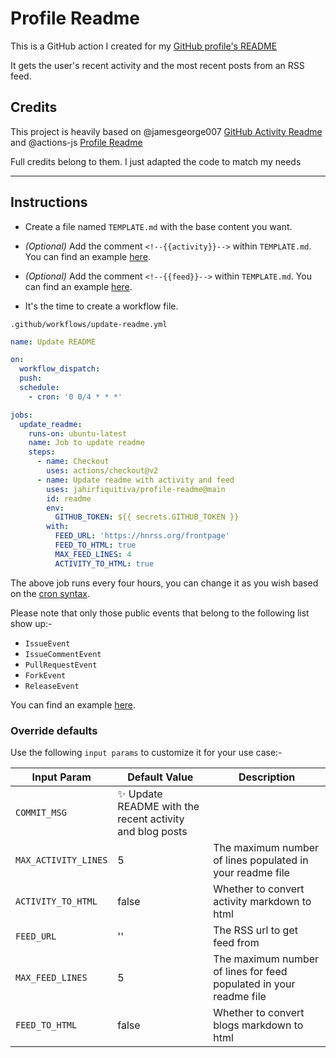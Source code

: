 # Profile Readme

This is a GitHub action I created for my [GitHub profile's README](https://github.com/jahirfiquitiva/jahirfiquitiva)

It gets the user's recent activity and the most recent posts from an RSS feed.

## Credits

This project is heavily based on @jamesgeorge007 [GitHub Activity Readme](https://github.com/jamesgeorge007/github-activity-readme) and @actions-js [Profile Readme](https://github.com/actions-js/profile-readme)

Full credits belong to them. I just adapted the code to match my needs

---

## Instructions

- Create a file named `TEMPLATE.md` with the base content you want.
- *(Optional)* Add the comment `<!--{{activity}}-->` within `TEMPLATE.md`. You can find an example [here](https://github.com/jahirfiquitiva/profile-readme/blob/main/TEMPLATE.md).
- *(Optional)* Add the comment `<!--{{feed}}-->` within `TEMPLATE.md`. You can find an example [here](https://github.com/jahirfiquitiva/profile-readme/blob/main/TEMPLATE.md).

- It's the time to create a workflow file.

`.github/workflows/update-readme.yml`

```yml
name: Update README

on:
  workflow_dispatch:
  push:
  schedule:
    - cron: '0 0/4 * * *'

jobs:
  update_readme:
    runs-on: ubuntu-latest
    name: Job to update readme
    steps:
      - name: Checkout
        uses: actions/checkout@v2
      - name: Update readme with activity and feed
        uses: jahirfiquitiva/profile-readme@main
        id: readme
        env:
          GITHUB_TOKEN: ${{ secrets.GITHUB_TOKEN }}
        with:
          FEED_URL: 'https://hnrss.org/frontpage'
          FEED_TO_HTML: true
          MAX_FEED_LINES: 4
          ACTIVITY_TO_HTML: true
```

The above job runs every four hours, you can change it as you wish based on the [cron syntax](https://jasonet.co/posts/scheduled-actions/#the-cron-syntax).

Please note that only those public events that belong to the following list show up:-

- `IssueEvent`
- `IssueCommentEvent`
- `PullRequestEvent`
- `ForkEvent`
- `ReleaseEvent`

You can find an example [here](https://github.com/jahirfiquitiva/jahirfiquitiva/blob/master/.github/workflows/main.yml).

### Override defaults

Use the following `input params` to customize it for your use case:-

| Input Param | Default Value | Description |
|--------|--------|--------|
| `COMMIT_MSG` | :sparkles: Update README with the recent activity and blog posts |
| `MAX_ACTIVITY_LINES` | 5 | The maximum number of lines populated in your readme file |
| `ACTIVITY_TO_HTML` | false | Whether to convert activity markdown to html |
| `FEED_URL` | '' | The RSS url to get feed from |
| `MAX_FEED_LINES` | 5 | The maximum number of lines for feed populated in your readme file |
| `FEED_TO_HTML` | false | Whether to convert blogs markdown to html |
